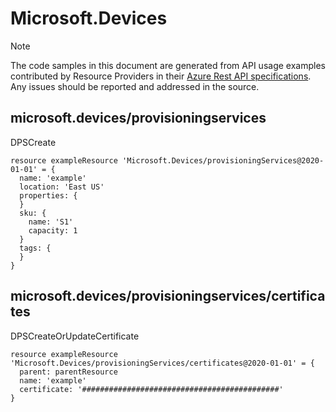 # Microsoft.Devices
  
> [!NOTE]
> The code samples in this document are generated from API usage examples contributed by Resource Providers in their [Azure Rest API specifications](https://github.com/Azure/azure-rest-api-specs). Any issues should be reported and addressed in the source.


## microsoft.devices/provisioningservices

DPSCreate
```bicep
resource exampleResource 'Microsoft.Devices/provisioningServices@2020-01-01' = {
  name: 'example'
  location: 'East US'
  properties: {
  }
  sku: {
    name: 'S1'
    capacity: 1
  }
  tags: {
  }
}
```

## microsoft.devices/provisioningservices/certificates

DPSCreateOrUpdateCertificate
```bicep
resource exampleResource 'Microsoft.Devices/provisioningServices/certificates@2020-01-01' = {
  parent: parentResource 
  name: 'example'
  certificate: '############################################'
}
```
